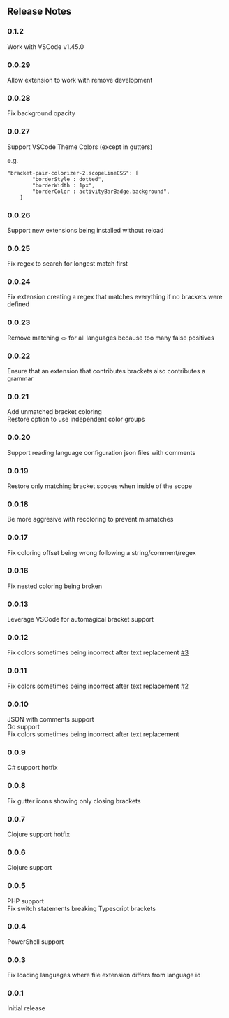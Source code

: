 ## Release Notes

### 0.1.2
Work with VSCode v1.45.0

### 0.0.29
Allow extension to work with remove development

### 0.0.28
Fix background opacity

### 0.0.27
Support VSCode Theme Colors (except in gutters)

e.g.

```
"bracket-pair-colorizer-2.scopeLineCSS": [
		"borderStyle : dotted",
		"borderWidth : 1px",
		"borderColor : activityBarBadge.background",
	]
```

### 0.0.26
Support new extensions being installed without reload

### 0.0.25
Fix regex to search for longest match first

### 0.0.24
Fix extension creating a regex that matches everything if no brackets were defined

### 0.0.23
Remove matching `<>` for all languages because too many false positives

### 0.0.22
Ensure that an extension that contributes brackets also contributes a grammar

### 0.0.21
Add unmatched bracket coloring  
Restore option to use independent color groups

### 0.0.20
Support reading language configuration json files with comments

### 0.0.19
Restore only matching bracket scopes when inside of the scope

### 0.0.18
Be more aggresive with recoloring to prevent mismatches

### 0.0.17
Fix coloring offset being wrong following a string/comment/regex

### 0.0.16
Fix nested coloring being broken

### 0.0.13
Leverage VSCode for automagical bracket support

### 0.0.12
Fix colors sometimes being incorrect after text replacement [#3](https://github.com/CoenraadS/Bracket-Pair-Colorizer-2/issues/3)

### 0.0.11
Fix colors sometimes being incorrect after text replacement [#2](https://github.com/CoenraadS/Bracket-Pair-Colorizer-2/issues/2)

### 0.0.10
JSON with comments support  
Go support  
Fix colors sometimes being incorrect after text replacement

### 0.0.9
C# support hotfix

### 0.0.8
Fix gutter icons showing only closing brackets

### 0.0.7
Clojure support hotfix

### 0.0.6
Clojure support

### 0.0.5
PHP support  
Fix switch statements breaking Typescript brackets

### 0.0.4
PowerShell support

### 0.0.3

Fix loading languages where file extension differs from language id

### 0.0.1

Initial release




